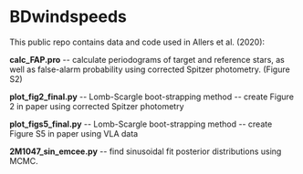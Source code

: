# BDwindspeeds

This public repo contains data and code used in Allers et al. (2020):



**calc_FAP.pro**	      -- calculate periodograms of target and reference stars, as well as false-alarm
                       probability using corrected Spitzer photometry. (Figure S2)  
                       
**plot_fig2_final.py**	-- Lomb-Scargle boot-strapping method -- create Figure 2 in paper using corrected Spitzer photometry   

**plot_figs5_final.py** -- Lomb-Scargle boot-strapping method -- create Figure S5 in paper using VLA data   

**2M1047_sin_emcee.py** -- find sinusoidal fit posterior distributions using MCMC.
